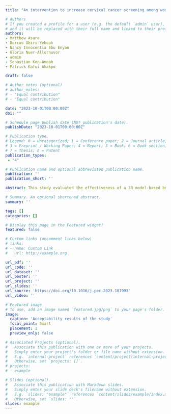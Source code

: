 ```yaml
---
title: "An intervention to increase cervical cancer screening among women living with HIV: A mixed methods study."

# Authors
# If you created a profile for a user (e.g. the default `admin` user), write the username (folder name) here 
# and it will be replaced with their full name and linked to their profile.
authors:
- Matthew Asare
- Dorcas Obiri-Yeboah
- Nancy Innocentia Ebu Enyan
- Gloria Nuer-Allornuvor
- admin 
- Sebastian Ken-Amoah 
- Patrick Kafui Akakpo

draft: false

# Author notes (optional)
# author_notes:
# - "Equal contribution"
# - "Equal contribution"

date: "2023-10-01T00:00:00Z"
doi: ""

# Schedule page publish date (NOT publication's date).
publishDate: "2023-10-01T00:00:00Z"

# Publication type.
# Legend: 0 = Uncategorized; 1 = Conference paper; 2 = Journal article;
# 3 = Preprint / Working Paper; 4 = Report; 5 = Book; 6 = Book section;
# 7 = Thesis; 8 = Patent
publication_types: 
 - "4"

# Publication name and optional abbreviated publication name.
publication: ''
publication_short: ''

abstract: This study evaluated the effectiveness of a 3R model-based behavioral intervention to promote cervical cancer screening among HIV-positive women in Ghana. The intervention group, receiving voice-recorded messages, achieved a high screening rate compared to the control group. Additionally, a high prevalence of high-risk HPV genotypes was observed. The intervention proved acceptable, feasible, and appropriate, leading to increased screening and early detection of pre-cancerous lesions.

# Summary. An optional shortened abstract.
summary: ''

tags: []
categories: []

# Display this page in the Featured widget?
featured: false

# Custom links (uncomment lines below)
# links:
# - name: Custom Link
#   url: http://example.org

url_pdf: ''
url_code: ''
url_dataset: ''
url_poster: ''
url_project: ''
url_slides: ''
url_source: 'https://doi.org/10.1016/j.pec.2023.107993'
url_video: ''

# Featured image
# To use, add an image named `featured.jpg/png` to your page's folder. 
image:
  caption: 'Acceptability results of the study'
  focal_point: Smart
  placement: 1
  preview_only: false

# Associated Projects (optional).
#   Associate this publication with one or more of your projects.
#   Simply enter your project's folder or file name without extension.
#   E.g. `internal-project` references `content/project/internal-project/index.md`.
#   Otherwise, set `projects: []`.
# projects:
# - example

# Slides (optional).
#   Associate this publication with Markdown slides.
#   Simply enter your slide deck's filename without extension.
#   E.g. `slides: "example"` references `content/slides/example/index.md`.
#   Otherwise, set `slides: ""`.
slides: example
---
```


